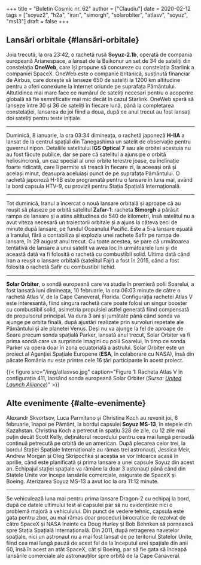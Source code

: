 +++
title = "Buletin Cosmic nr. 62"
author = ["Claudiu"]
date = 2020-02-12
tags = ["soyuz2", "h2a", "iran", "simorgh", "solarobiter", "atlasv", "soyuz", "ms13"]
draft = false
+++

## Lansări orbitale {#lansări-orbitale}

Joia trecută, la ora 23:42, o rachetă rusă **Soyuz-2.1b**, operată de compania europeană Arianespace, a lansat de la Baikonur un set de 34 de sateliți din constelația **OneWeb**, care își propune să concureze cu constelația Starlink a companiei SpaceX. OneWeb este o companie britanică, susținută financiar de Airbus, care dorește să lanseze 650 de sateliți la 1200 km altitudine pentru a oferi conexiune la internet oriunde pe suprafața Pământului. Altutidinea mai mare face ce numărul de sateliți necesari pentru o acoperire globală să fie semnificativ mai mic decât în cazul Starlink. OneWeb speră să lanseze între 30 și 36 de sateliți în fiecare lună, până la completarea constelației, lansarea de joi fiind a doua, după ce anul trecut au fost lansați doi sateliți pentru teste inițiale.

---

Duminică, 8 ianuarie, la ora 03:34 dimineața, o rachetă japoneză **H-IIA** a lansat de la centrul spațial din Tanegashima un satelit de observație pentru guvernul nipon. Detaliile satelitului **IGS Optical 7** sau ale orbitei acestuia nu au fost făcute publice, dar se pare că satelitul a ajuns pe o orbită heliosincronă, un caz special al unei orbite terestre joase, cu înclinație foarte ridicată, care îi permite să treacă în fiecare zi, la aceeași oră și același minut, deasupra aceluiași punct de pe suprafața Pământului. O rachetă japoneză H-IIB este programată pentru o lansare în luna mai, având la bord capsula HTV-9, cu provizii pentru Stația Spațială Internațională.

---

Tot duminică, Iranul a încercat o nouă lansare orbitală și aproape că au reușit să plaseze pe orbită satelitul **Zafar-1**: racheta **Simorgh** a părăsit rampa de lansare și a atins altitudinea de 540 de kilometri, însă satelitul nu a avut viteza necesară un traiectorii orbitale și a ajuns la câteva zeci de minute după lansare, pe fundul Oceanului Pacific. Este a 5-a lansare eșuată a Iranului, fără a contabiliza și explozia unei rachete Safir pe rampa de lansare, în 29 august anul trecut. Cu toate acestea, se pare că următoarea tentativă de lansare a unui satelit va avea loc în următoarele luni și de această dată va fi folosită o rachetă cu combustibil solid. Ultima dată când Iran a reușit o lansare orbitală (satelitul Fajr) a fost în 2015, când a fost folosită o rachetă Safir cu combustibil lichid.

---

**Solar Orbiter**, o sondă europeană care va studia în premieră polii Soarelui, a fost lansată luni dimineața, 10 februarie, la ora 06:03 minute de către o rachetă Atlas V, de la Cape Caneveral, Florida. Configurația rachetei Atlas V este interesantă, fiind singura rachetă care poate folosi un singur booster cu combustibil solid, asimetria propulsiei astfel generată fiind compensată de propulsorul principal. Va dura 3 ani și jumătate până când sonda va ajunge pe orbita finală, după ajustări realizate prin survoluri repetate ale Pământului și ale planetei Venus. Deși nu va ajunge la fel de aproape de Soare precum sonda spațială Parker, lansată anul trecut, Solar Orbiter va fi prima sondă care va surprinde imagini cu polii Soarelui, în timp ce sonda Parker va opera doar în zona ecuatorială a astrului. Solar Orbiter este un proiect al Agenției Spațiale Europene (**ESA**, în colaborare cu NASA), însă din păcate România nu este printre cele 16 țări participante în acest proiect.

{{< figure src="/img/atlasvso.jpg" caption="Figure 1: Racheta Atlas V în configurația 411, lansând sonda europeană Solar Orbiter (_Sursa: [United Launch Alliance](https://twitter.com/ulalaunch/status/1226731549913178113/photo/1)_)" >}}


## Alte evenimente {#alte-evenimente}

Alexandr Skvortsov, Luca Parmitano și Christina Koch au revenit joi, 6 februarie, înapoi pe Pământ, la bordul capsulei **Soyuz MS-13**, în stepele din Kazahstan. Christina Koch a petrecut în spațiu 328 de zile, cu 12 zile mai puțin decât Scott Kelly, deținătorul recordului pentru cea mai lungă perioadă continuă petrecută pe orbită de un american. După plecarea celor trei, la bordul Stației Spațiale Internaționale au rămas trei astronauți, Jessica Meir, Andrew Morgan și Oleg Skripochka și aceștia se vor întoarce acasă în aprilie, când este planificată și prima lansare a unei capsule Soyuz din acest an. Echipajul stației spațiale va rămâne la doar 3 astonauți până când din Statele Unite vor începe lansările comerciale, asigurate de SpaceX și Boeing. Aterizarea Soyuz MS-13 a avut loc la ora 11:12 minute.

---

Se vehiculează luna mai pentru prima lansare Dragon-2 cu echipaj la bord, după ce datele ultimului test al capsulei par să nu evidențieze nici o problemă majoră a vehiculului. Din punct de vedere tehnic, capsula este gata pentru zbor, au mai rămas doar proceduri birocratice de rezolvat de către SpaceX și NASA înainte ca Doug Hurley și Bob Behnken să pornească spre Stația Spațială Internațională. Din 2011, după retragerea navetelor spațiale, nici un astronaut nu a mai fost lansat de pe teritoriul Statelor Unite, fiind cea mai lungă pauză de acest fel de la începutul erei spațiale din anii 60, însă în acest an atât SpaceX, cât și Boeing, par să fie gata să înceapă lansările comerciale ale astronauților spre orbită de la Cape Canaveral.